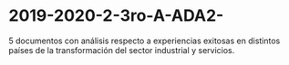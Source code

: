 # 2019-2020-2-3ro-A-ADA2-
5 documentos con análisis respecto a experiencias exitosas en distintos países de la transformación del sector industrial y servicios.
